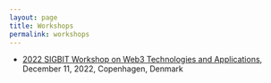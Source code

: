 ```yaml
---
layout: page
title: Workshops
permalink: workshops
---
```


- [2022 SIGBIT Workshop on Web3 Technologies and Applications](https://2022.sigbit.org/), December 11, 2022, Copenhagen, Denmark
